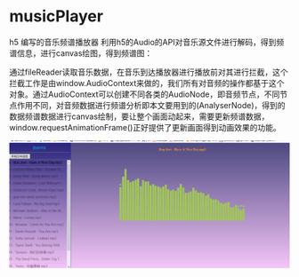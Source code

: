 # musicPlayer
h5 编写的音乐频谱播放器
利用h5的Audio的API对音乐源文件进行解码，得到频谱信息，进行canvas绘图，得到频谱图：

通过fileReader读取音乐数据，在音乐到达播放器进行播放前对其进行拦截，这个拦截工作是由window.AudioContext来做的，我们所有对音频的操作都基于这个对象。通过AudioContext可以创建不同各类的AudioNode，即音频节点，不同节点作用不同，对音频数据进行频谱分析即本文要用到的(AnalyserNode)，得到的数据频谱数据进行canvas绘制，要让整个画面动起来，需要更新频谱数据，window.requestAnimationFrame()正好提供了更新画面得到动画效果的功能。


![Image text]( /player.png )
